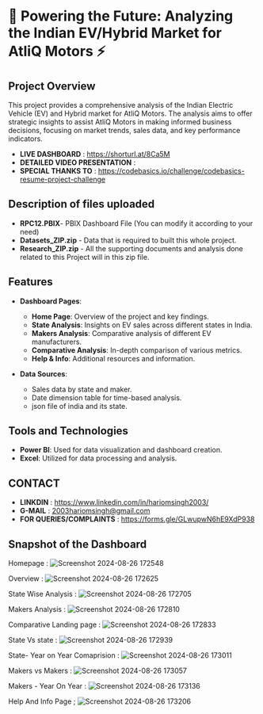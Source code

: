 # 🚗 Powering the Future: Analyzing the Indian EV/Hybrid Market for AtliQ Motors ⚡

## Project Overview

This project provides a comprehensive analysis of the Indian Electric Vehicle (EV) and Hybrid market for AtliQ Motors. The analysis aims to offer strategic insights to assist AtliQ Motors in making informed business decisions, focusing on market trends, sales data, and key performance indicators.

- **LIVE DASHBOARD** : https://shorturl.at/8Ca5M
- **DETAILED VIDEO PRESENTATION** : 
- **SPECIAL THANKS TO** : https://codebasics.io/challenge/codebasics-resume-project-challenge

## Description of files uploaded

- **RPC12.PBIX**- PBIX Dashboard File (You can modify it according to your need)
- **Datasets_ZIP.zip** - Data that is required to built this whole project.
- **Research_ZIP.zip** - All the supporting documents and analysis done related to this Project will in this zip file.

## Features

- **Dashboard Pages**:
  - **Home Page**: Overview of the project and key findings.
  - **State Analysis**: Insights on EV sales across different states in India.
  - **Makers Analysis**: Comparative analysis of different EV manufacturers.
  - **Comparative Analysis**: In-depth comparison of various metrics.
  - **Help & Info**: Additional resources and information.

- **Data Sources**:
  - Sales data by state and maker.
  - Date dimension table for time-based analysis.
  - json file of india and its state.

## Tools and Technologies

- **Power BI**: Used for data visualization and dashboard creation.
- **Excel**: Utilized for data processing and analysis.

## CONTACT
- **LINKDIN** : https://www.linkedin.com/in/hariomsingh2003/
- **G-MAIL** : 2003hariomsingh@gmail.com
- **FOR QUERIES/COMPLAINTS** : https://forms.gle/GLwupwN6hE9XdP938

## Snapshot of the Dashboard

Homepage :
![Screenshot 2024-08-26 172548](https://github.com/user-attachments/assets/fdffc74f-73af-4aa3-b192-610c46c811db)

Overview :
![Screenshot 2024-08-26 172625](https://github.com/user-attachments/assets/ac4e9ae2-f416-47b2-ae48-716b832aa4ad)

State Wise Analysis :
![Screenshot 2024-08-26 172705](https://github.com/user-attachments/assets/f757908e-293c-425a-9aa9-70359b2ae21c)

Makers Analysis :
![Screenshot 2024-08-26 172810](https://github.com/user-attachments/assets/54528ad3-c3d9-4bd1-9689-3bc89a531a85)

Comparative Landing page :
![Screenshot 2024-08-26 172833](https://github.com/user-attachments/assets/447a11ef-03c5-4093-a439-50ea0dcaeee0)

State Vs state :
![Screenshot 2024-08-26 172939](https://github.com/user-attachments/assets/54def903-88df-4fdf-b8b7-fe0a6aeec62b)

State- Year on Year Comaprision :
![Screenshot 2024-08-26 173011](https://github.com/user-attachments/assets/200356af-6ed3-4dc1-9700-4b3ed130a5f1)

Makers vs Makers :
![Screenshot 2024-08-26 173057](https://github.com/user-attachments/assets/1cbe1190-3926-4342-ad09-17b2100c6c4b)

Makers - Year On Year :
![Screenshot 2024-08-26 173136](https://github.com/user-attachments/assets/0e434693-1f34-4ae6-99c2-33243fb98c9a)

Help And Info Page ;
![Screenshot 2024-08-26 173206](https://github.com/user-attachments/assets/4b5e56a0-d62a-47a4-a033-b969244ce630)

